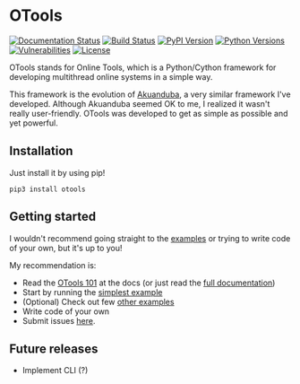 # OTools

[![Documentation Status](https://readthedocs.org/projects/otools/badge/?version=latest)](https://otools.readthedocs.io/en/latest/?badge=latest)
[![Build Status](https://travis-ci.org/gabriel-milan/otools.svg?branch=master)](https://travis-ci.org/gabriel-milan/otools)
[![PyPI Version](https://img.shields.io/pypi/v/otools)](https://pypi.org/project/otools/)
[![Python Versions](https://img.shields.io/pypi/pyversions/otools)](https://github.com/gabriel-milan/otools)
[![Vulnerabilities](https://img.shields.io/snyk/vulnerabilities/github/gabriel-milan/otools)](https://snyk.io/test/github/gabriel-milan/otools)
[![License](https://img.shields.io/github/license/gabriel-milan/otools)](https://github.com/gabriel-milan/otools/blob/master/LICENSE)

OTools stands for Online Tools, which is a Python/Cython framework for developing multithread online systems in a simple way.

This framework is the evolution of [Akuanduba](https://github.com/gabriel-milan/Akuanduba), a very similar framework I've developed.
Although Akuanduba seemed OK to me, I realized it wasn't really user-friendly. OTools was developed to get as simple as possible
and yet powerful.

## Installation

Just install it by using pip!

```
pip3 install otools
```

## Getting started

I wouldn't recommend going straight to the [examples](https://github.com/gabriel-milan/otools/tree/master/examples) or trying to write code of your own,
but it's up to you!

My recommendation is:

* Read the [OTools 101](#) at the docs (or just read the [full documentation](https://otools.readthedocs.io/en/latest))
* Start by running the [simplest example](#)
* (Optional) Check out few [other examples](https://github.com/gabriel-milan/otools/tree/master/examples)
* Write code of your own
* Submit issues [here](https://github.com/gabriel-milan/otools/issues).

## Future releases

* Implement CLI (?)